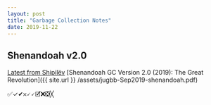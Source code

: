 ```yaml
---
layout: post
title: "Garbage Collection Notes"
date: 2019-11-22
---
```


## Shenandoah v2.0
[Latest from Shipilëv](https://shipilev.net/#shenandoah)
[Shenandoah GC Version 2.0 (2019): The Great Revolution]({{ site.url }}
/assets/jugbb-Sep2019-shenandoah.pdf)

✅✓✔𐄂🗸🗸🗹❌❎╳